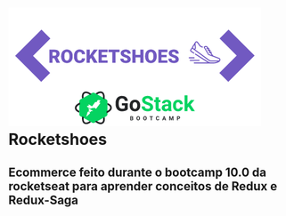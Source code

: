 <h1>
    <img alt="React RocketShoes" src="https://github.com/alisson-moura/rocketshoes/blob/master/assets/rocketshoespng.png" />
    Rocketshoes
    <br>
</h1>

## Ecommerce feito durante o bootcamp 10.0 da rocketseat para aprender conceitos de Redux e Redux-Saga


